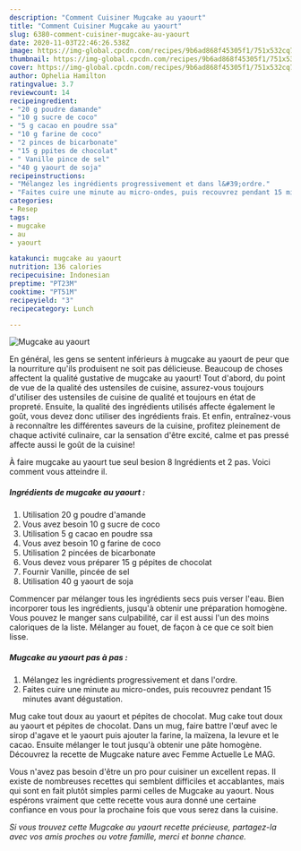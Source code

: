 ```yaml
---
description: "Comment Cuisiner Mugcake au yaourt"
title: "Comment Cuisiner Mugcake au yaourt"
slug: 6380-comment-cuisiner-mugcake-au-yaourt
date: 2020-11-03T22:46:26.538Z
image: https://img-global.cpcdn.com/recipes/9b6ad868f45305f1/751x532cq70/mugcake-au-yaourt-photo-principale-de-la-recette.jpg
thumbnail: https://img-global.cpcdn.com/recipes/9b6ad868f45305f1/751x532cq70/mugcake-au-yaourt-photo-principale-de-la-recette.jpg
cover: https://img-global.cpcdn.com/recipes/9b6ad868f45305f1/751x532cq70/mugcake-au-yaourt-photo-principale-de-la-recette.jpg
author: Ophelia Hamilton
ratingvalue: 3.7
reviewcount: 14
recipeingredient:
- "20 g poudre damande"
- "10 g sucre de coco"
- "5 g cacao en poudre ssa"
- "10 g farine de coco"
- "2 pinces de bicarbonate"
- "15 g ppites de chocolat"
- " Vanille pince de sel"
- "40 g yaourt de soja"
recipeinstructions:
- "Mélangez les ingrédients progressivement et dans l&#39;ordre."
- "Faites cuire une minute au micro-ondes, puis recouvrez pendant 15 minutes avant dégustation."
categories:
- Resep
tags:
- mugcake
- au
- yaourt

katakunci: mugcake au yaourt 
nutrition: 136 calories
recipecuisine: Indonesian
preptime: "PT23M"
cooktime: "PT51M"
recipeyield: "3"
recipecategory: Lunch

---
```



![Mugcake au yaourt](https://img-global.cpcdn.com/recipes/9b6ad868f45305f1/751x532cq70/mugcake-au-yaourt-photo-principale-de-la-recette.jpg)

En général, les gens se sentent inférieurs à mugcake au yaourt de peur que la nourriture qu'ils produisent ne soit pas délicieuse. Beaucoup de choses affectent la qualité gustative de mugcake au yaourt! Tout d'abord, du point de vue de la qualité des ustensiles de cuisine, assurez-vous toujours d'utiliser des ustensiles de cuisine de qualité et toujours en état de propreté. Ensuite, la qualité des ingrédients utilisés affecte également le goût, vous devez donc utiliser des ingrédients frais. Et enfin, entraînez-vous à reconnaître les différentes saveurs de la cuisine, profitez pleinement de chaque activité culinaire, car la sensation d'être excité, calme et pas pressé affecte aussi le goût de la cuisine!

<!--inarticleads1-->

À faire mugcake au yaourt tue seul besion 8 Ingrédients et 2 pas. Voici comment vous atteindre il.

##### Ingrédients de mugcake au yaourt :

1. Utilisation 20 g poudre d&#39;amande
1. Vous avez besoin 10 g sucre de coco
1. Utilisation 5 g cacao en poudre ssa
1. Vous avez besoin 10 g farine de coco
1. Utilisation 2 pincées de bicarbonate
1. Vous devez vous préparer 15 g pépites de chocolat
1. Fournir  Vanille, pincée de sel
1. Utilisation 40 g yaourt de soja


Commencer par mélanger tous les ingrédients secs puis verser l&#39;eau. Bien incorporer tous les ingrédients, jusqu&#39;à obtenir une préparation homogène. Vous pouvez le manger sans culpabilité, car il est aussi l&#39;un des moins caloriques de la liste. Mélanger au fouet, de façon à ce que ce soit bien lisse. 

<!--inarticleads2-->

##### Mugcake au yaourt pas à pas :

1. Mélangez les ingrédients progressivement et dans l&#39;ordre.
1. Faites cuire une minute au micro-ondes, puis recouvrez pendant 15 minutes avant dégustation.


Mug cake tout doux au yaourt et pépites de chocolat. Mug cake tout doux au yaourt et pépites de chocolat. Dans un mug, faire battre l&#39;œuf avec le sirop d&#39;agave et le yaourt puis ajouter la farine, la maïzena, la levure et le cacao. Ensuite mélanger le tout jusqu&#39;à obtenir une pâte homogène. Découvrez la recette de Mugcake nature avec Femme Actuelle Le MAG. 

<!--inarticleads1-->

<p>
Vous n'avez pas besoin d'être un pro pour cuisiner un excellent repas. Il existe de nombreuses recettes qui semblent difficiles et accablantes, mais qui sont en fait plutôt simples parmi celles de Mugcake au yaourt. Nous espérons vraiment que cette recette vous aura donné une certaine confiance en vous pour la prochaine fois que vous serez dans la cuisine.
</p>

<p>
<i>Si vous trouvez cette Mugcake au yaourt recette précieuse, partagez-la avec vos amis proches ou votre famille, merci et bonne chance.</i>
</p>
